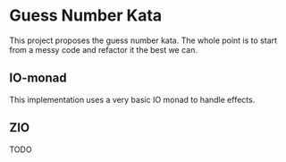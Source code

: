 Guess Number Kata
==============

This project proposes the guess number kata. The whole point is to start from
a messy code and refactor it the best we can.

## IO-monad
This implementation uses a very basic IO monad to handle effects.

## ZIO
TODO
